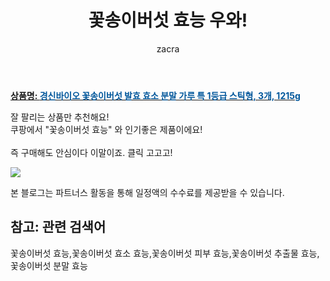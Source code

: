 ﻿---
layout: post
title:  "꽃송이버섯 효능 우와!"
author: zacra
categories: [ 아이템 ]
tags: [꽃송이버섯 효능,꽃송이버섯 효소 효능,꽃송이버섯 피부 효능,꽃송이버섯 추출물 효능,꽃송이버섯 분말 효능]
image: https://static.coupangcdn.com/image/vendor_inventory/1bab/5cbecfeec90ced2d9beea3e64e67cc499ab2659dce882dc92ca4a9d21949.jpg 
description: "쿠팡에서 꽃송이버섯 효능 관련 상품으로 가장 잘팔리는 제품 중 하나라는 사실!!."
rating: 4.5
---

<a href="https://link.coupang.com/re/AFFSDP?lptag=AF8407795&pageKey=318888917&itemId=1018706575&vendorItemId=5454040818&traceid=V0-153-fa3dd2180091c554"><b>상품명: <font color='#01579B'>경신바이오 꽃송이버섯 발효 효소 분말 가루 특 1등급 스틱형, 3개, 1215g</font></b></a>

잘 팔리는 상품만 추천해요!<br/>
쿠팡에서 "꽃송이버섯 효능" 와 인기좋은 제품이에요!<br/><br/>
즉 구매해도 안심이다 이말이죠. 클릭 고고고! <br/>



<a href="https://link.coupang.com/re/AFFSDP?lptag=AF8407795&pageKey=318888917&itemId=1018706575&vendorItemId=5454040818&traceid=V0-153-fa3dd2180091c554"><img src="https://thumbnail6.coupangcdn.com/thumbnails/remote/q89/image/vendor_inventory/bc3c/1746810f763fd2c8fbff0d62af6559bfde81a7363002cc2387e4509158f0.jpg"></a> 

본 블로그는 파트너스 활동을 통해 일정액의 수수료를 제공받을 수 있습니다.

## 참고: 관련 검색어    
꽃송이버섯 효능,꽃송이버섯 효소 효능,꽃송이버섯 피부 효능,꽃송이버섯 추출물 효능,꽃송이버섯 분말 효능